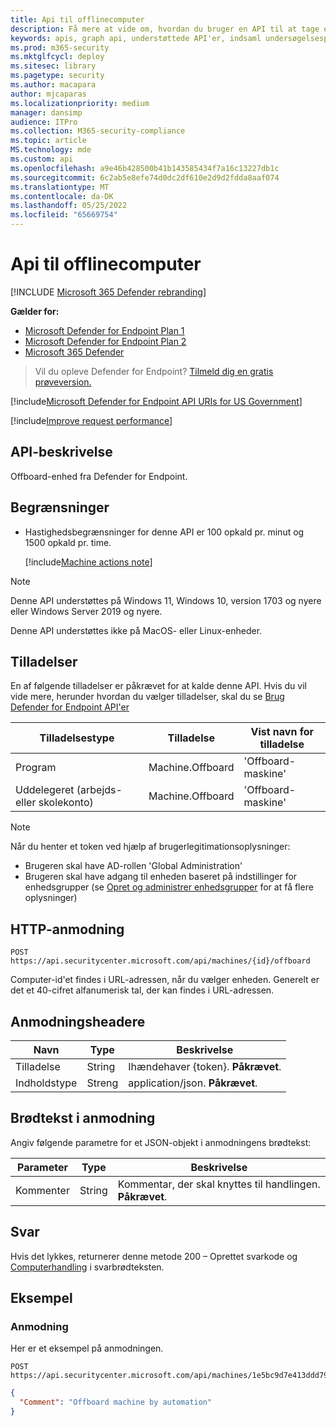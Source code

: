 ```yaml
---
title: Api til offlinecomputer
description: Få mere at vide om, hvordan du bruger en API til at tage en enhed fra Microsoft Defender for Endpoint.
keywords: apis, graph api, understøttede API'er, indsaml undersøgelsespakke
ms.prod: m365-security
ms.mktglfcycl: deploy
ms.sitesec: library
ms.pagetype: security
ms.author: macapara
author: mjcaparas
ms.localizationpriority: medium
manager: dansimp
audience: ITPro
ms.collection: M365-security-compliance
ms.topic: article
MS.technology: mde
ms.custom: api
ms.openlocfilehash: a9e46b428500b41b143585434f7a16c13227db1c
ms.sourcegitcommit: 6c2ab5e8efe74d0dc2df610e2d9d2fdda8aaf074
ms.translationtype: MT
ms.contentlocale: da-DK
ms.lasthandoff: 05/25/2022
ms.locfileid: "65669754"
---
```

# <a name="offboard-machine-api"></a>Api til offlinecomputer

[!INCLUDE [Microsoft 365 Defender rebranding](../../includes/microsoft-defender.md)]

**Gælder for:**
- [Microsoft Defender for Endpoint Plan 1](https://go.microsoft.com/fwlink/p/?linkid=2154037)
- [Microsoft Defender for Endpoint Plan 2](https://go.microsoft.com/fwlink/p/?linkid=2154037)
- [Microsoft 365 Defender](https://go.microsoft.com/fwlink/?linkid=2118804)

> Vil du opleve Defender for Endpoint? [Tilmeld dig en gratis prøveversion.](https://signup.microsoft.com/create-account/signup?products=7f379fee-c4f9-4278-b0a1-e4c8c2fcdf7e&ru=https://aka.ms/MDEp2OpenTrial?ocid=docs-wdatp-exposedapis-abovefoldlink)

[!include[Microsoft Defender for Endpoint API URIs for US Government](../../includes/microsoft-defender-api-usgov.md)]

[!include[Improve request performance](../../includes/improve-request-performance.md)]

## <a name="api-description"></a>API-beskrivelse

Offboard-enhed fra Defender for Endpoint.

## <a name="limitations"></a>Begrænsninger

- Hastighedsbegrænsninger for denne API er 100 opkald pr. minut og 1500 opkald pr. time.

  [!include[Machine actions note](../../includes/machineactionsnote.md)]

> [!NOTE]
> Denne API understøttes på Windows 11, Windows 10, version 1703 og nyere eller Windows Server 2019 og nyere.
>
> Denne API understøttes ikke på MacOS- eller Linux-enheder.

## <a name="permissions"></a>Tilladelser

En af følgende tilladelser er påkrævet for at kalde denne API. Hvis du vil vide mere, herunder hvordan du vælger tilladelser, skal du se [Brug Defender for Endpoint API'er](apis-intro.md)

Tilladelsestype|Tilladelse|Vist navn for tilladelse
---|---|---
Program|Machine.Offboard|'Offboard-maskine'
Uddelegeret (arbejds- eller skolekonto)|Machine.Offboard|'Offboard-maskine'

> [!NOTE]
> Når du henter et token ved hjælp af brugerlegitimationsoplysninger:
>
> - Brugeren skal have AD-rollen 'Global Administration'
> - Brugeren skal have adgang til enheden baseret på indstillinger for enhedsgrupper (se [Opret og administrer enhedsgrupper](machine-groups.md) for at få flere oplysninger)

## <a name="http-request"></a>HTTP-anmodning

```http
POST https://api.securitycenter.microsoft.com/api/machines/{id}/offboard
```

Computer-id'et findes i URL-adressen, når du vælger enheden. Generelt er det et 40-cifret alfanumerisk tal, der kan findes i URL-adressen.

## <a name="request-headers"></a>Anmodningsheadere

Navn|Type|Beskrivelse
---|---|---
Tilladelse|String|Ihændehaver {token}. **Påkrævet**.
Indholdstype|Streng|application/json. **Påkrævet**.

## <a name="request-body"></a>Brødtekst i anmodning

Angiv følgende parametre for et JSON-objekt i anmodningens brødtekst:

Parameter|Type|Beskrivelse
---|---|---
Kommenter|String|Kommentar, der skal knyttes til handlingen. **Påkrævet**.

## <a name="response"></a>Svar

Hvis det lykkes, returnerer denne metode 200 – Oprettet svarkode og [Computerhandling](machineaction.md) i svarbrødteksten.

## <a name="example"></a>Eksempel

### <a name="request"></a>Anmodning

Her er et eksempel på anmodningen.

```http
POST https://api.securitycenter.microsoft.com/api/machines/1e5bc9d7e413ddd7902c2932e418702b84d0cc07/offboard
```

```json
{
  "Comment": "Offboard machine by automation"
}
```

